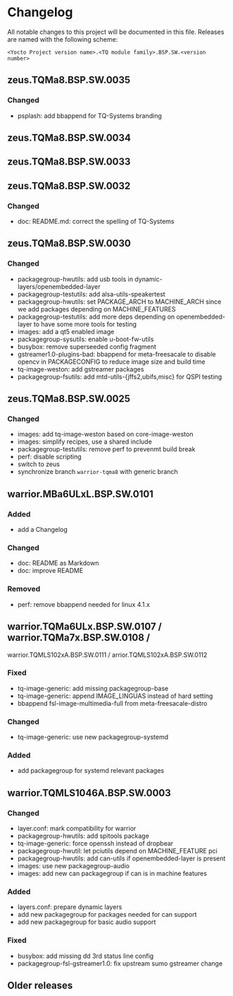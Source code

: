# Changelog

All notable changes to this project will be documented in this file.
Releases are named with the following scheme:

`<Yocto Project version name>.<TQ module family>.BSP.SW.<version number>`

## zeus.TQMa8.BSP.SW.0035

### Changed

* psplash: add bbappend for TQ-Systems branding

## zeus.TQMa8.BSP.SW.0034

## zeus.TQMa8.BSP.SW.0033

## zeus.TQMa8.BSP.SW.0032

### Changed

* doc: README.md: correct the spelling of TQ-Systems

## zeus.TQMa8.BSP.SW.0030

### Changed

* packagegroup-hwutils: add usb tools in dynamic-layers/openembedded-layer
* packagegroup-testutils: add alsa-utils-speakertest
* packagegroup-hwutils: set PACKAGE\_ARCH to MACHINE\_ARCH since we add packages
  depending on MACHINE\_FEATURES
* packagegroup-testutils: add more deps depending on openembedded-layer to have
  some more tools for testing
* images: add a qt5 enabled image
* packagegroup-sysutils: enable u-boot-fw-utils
* busybox: remove superseeded config fragment
* gstreamer1.0-plugins-bad: bbappend for meta-freesacale to disable opencv in
  PACKAGECONFIG to reduce image size and build time
* tq-image-weston: add gstreamer packages
* packagegroup-fsutils: add mtd-utils-{jffs2,ubifs,misc} for QSPI testing

## zeus.TQMa8.BSP.SW.0025

### Changed

* images: add tq-image-weston based on core-image-weston
* images: simplify recipes, use a shared include
* packagegroup-testutils: remove perf to prevenmt build break
* perf: disable scripting
* switch to zeus
* synchronize branch `warrior-tqma8` with generic branch

## warrior.MBa6ULxL.BSP.SW.0101

### Added

* add a Changelog

### Changed

* doc: README as Markdown
* doc: improve README

### Removed

* perf: remove bbappend needed for linux 4.1.x

## warrior.TQMa6ULx.BSP.SW.0107 / warrior.TQMa7x.BSP.SW.0108 /
   warrior.TQMLS102xA.BSP.SW.0111 / arrior.TQMLS102xA.BSP.SW.0112

### Fixed

* tq-image-generic: add missing packagegroup-base
* tq-image-generic: append IMAGE_LINGUAS instead of hard setting
* bbappend fsl-image-multimedia-full from meta-freesacale-distro

### Changed

*  tq-image-generic: use new packagegroup-systemd

### Added

* add packagegroup for systemd relevant packages

## warrior.TQMLS1046A.BSP.SW.0003

### Changed

* layer.conf: mark compatibility for warrior
* packagegroup-hwutils: add spitools package
* tq-image-generic: force openssh instead of dropbear
* packagegroup-hwutil: let pciutils depend on MACHINE_FEATURE pci
* packagegroup-hwutils: add can-utils if openembedded-layer is present
* images: use new packagegroup-audio
* images: add new can packagegroup if can is in machine features

### Added

* layers.conf: prepare dynamic layers
* add new packagegroup for packages needed for can support
* add new packagegroup for basic audio support

### Fixed

* busybox: add missing dd 3rd status line config
* packagegroup-fsl-gstreamer1.0: fix upstream sumo gstreamer change

## Older releases

